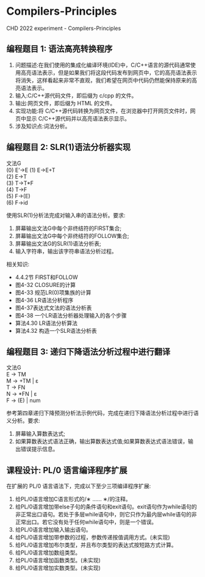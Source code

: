 # Compilers-Principles
CHD 2022 experiment - Compilers-Principles

## 编程题目 1: 语法高亮转换程序  
1. 问题描述:在我们使用的集成化编译环境(IDE)中，C/C++语言的源代码通常使用高亮语法表示，但是如果我们将这段代码发布到网页中，它的高亮语法表示将消失，这样看起来非常不直观，我们希望在网页中代码仍然能保持原来的高亮语法表示。  
2. 输入:C/C++源代码文件，即后缀为 c/cpp 的文件。  
3. 输出:网页文件，即后缀为 HTML 的文件。  
4. 实现功能:将 C/C++源代码转换为网页文件，在浏览器中打开网页文件时，网页中显示 C/C++源代码并以高亮语法表示显示。  
5. 涉及知识点:词法分析。

## 编程题目 2: SLR(1)语法分析器实现
文法G  
(0) E’->E
(1) E->E+T  
(2) E->T  
(3) T->T*F  
(4) T->F  
(5) F->(E)  
(6) F->id

使用SLR(1)分析法完成对输入串的语法分析。要求:  
1. 屏幕输出文法G中每个非终结符的FIRST集合;  
2. 屏幕输出文法G中每个非终结符的FOLLOW集合;  
3. 屏幕输出文法G的SLR(1)语法分析表;  
4. 输入字符串，输出该字符串语法分析过程。

相关知识:  
- 4.4.2节 FIRST和FOLLOW  
- 图4-32 CLOSURE的计算  
- 图4-33 规范LR(0)项集族的计算  
- 图4-36 LR语法分析程序  
- 图4-37表达式文法的语法分析表  
- 图4-38 一个LR语法分析器处理输入的各个步骤  
- 算法4.30 LR语法分析算法  
- 算法4.32 构造一个SLR语法分析表

## 编程题目 3: 递归下降语法分析过程中进行翻译
文法G  
E → TM  
M → +TM | ε  
T → FN  
N → *FN | ε  
F → (E) | num

参考第四章递归下降预测分析法示例代码，完成在递归下降语法分析过程中进行语义分析。要求:
1. 屏幕输入算数表达式;
2. 如果算数表达式语法正确，输出算数表达式值;如果算数表达式语法错误，输出错误提示信息。

## 课程设计: PL/0 语言编译程序扩展
在扩展的 PL/0 语言语法下，完成以下至少三项编译程序扩展:
1. 给PL/0语言增加C语言形式的/∗ ...... ∗/的注释。
2. 给PL/0语言增加带else子句的条件语句和exit语句。exit语句作为while语句的非正常出口语句。若处于多层while语句中，则它只作为最内层while语句的非正常出口。若它没有处于任何while语句中，则是一个错误。
3. 给PL/0语言增加输入输出语句。
4. 给PL/0语言增加带参数的过程，参数传递按值调用方式。(未实现)
5. 给PL/0语言增加布尔类型，并且布尔类型的表达式按短路方式计算。
6. 给PL/0语言增加数组类型。
7. 给PL/0语言增加函数类型。(未实现)
8. 给PL/0语言增加实数类型。(未实现)

